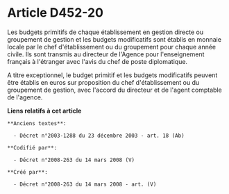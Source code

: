 # Article D452-20

Les budgets primitifs de chaque établissement en gestion directe ou groupement de gestion et les budgets modificatifs sont
établis en monnaie locale par le chef d'établissement ou du groupement pour chaque année civile. Ils sont transmis au
directeur de l'Agence pour l'enseignement français à l'étranger avec l'avis du chef de poste diplomatique.

A titre exceptionnel, le budget primitif et les budgets modificatifs peuvent être établis en euros sur proposition du chef
d'établissement ou du groupement de gestion, avec l'accord du directeur et de l'agent comptable de l'agence.

**Liens relatifs à cet article**

	**Anciens textes**:

	  - Décret n°2003-1288 du 23 décembre 2003 - art. 18 (Ab)

	**Codifié par**:

	  - Décret n°2008-263 du 14 mars 2008 (V)

	**Créé par**:

	  - Décret n°2008-263 du 14 mars 2008 - art. (V)
